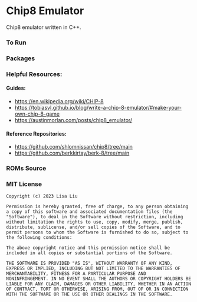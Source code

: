 # Chip8 Emulator
Chip8 emulator written in C++.

### To Run

### Packages

### Helpful Resources:
#### Guides:
- https://en.wikipedia.org/wiki/CHIP-8
- https://tobiasvl.github.io/blog/write-a-chip-8-emulator/#make-your-own-chip-8-game
- https://austinmorlan.com/posts/chip8_emulator/

#### Reference Repositories:
- https://github.com/shlomnissan/chip8/tree/main
- https://github.com/berkkirtay/berk-8/tree/main

### ROMs Source

### MIT License
```
Copyright (c) 2023 Lisa Liu

Permission is hereby granted, free of charge, to any person obtaining
a copy of this software and associated documentation files (the
"Software"), to deal in the Software without restriction, including
without limitation the rights to use, copy, modify, merge, publish,
distribute, sublicense, and/or sell copies of the Software, and to
permit persons to whom the Software is furnished to do so, subject to
the following conditions:

The above copyright notice and this permission notice shall be
included in all copies or substantial portions of the Software.

THE SOFTWARE IS PROVIDED "AS IS", WITHOUT WARRANTY OF ANY KIND,
EXPRESS OR IMPLIED, INCLUDING BUT NOT LIMITED TO THE WARRANTIES OF
MERCHANTABILITY, FITNESS FOR A PARTICULAR PURPOSE AND
NONINFRINGEMENT. IN NO EVENT SHALL THE AUTHORS OR COPYRIGHT HOLDERS BE
LIABLE FOR ANY CLAIM, DAMAGES OR OTHER LIABILITY, WHETHER IN AN ACTION
OF CONTRACT, TORT OR OTHERWISE, ARISING FROM, OUT OF OR IN CONNECTION
WITH THE SOFTWARE OR THE USE OR OTHER DEALINGS IN THE SOFTWARE.
```